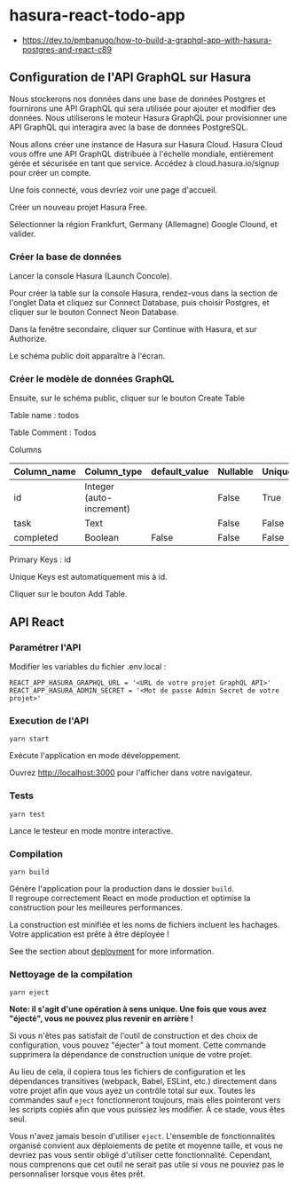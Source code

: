 # hasura-react-todo-app
* https://dev.to/pmbanugo/how-to-build-a-graphql-app-with-hasura-postgres-and-react-c89

## Configuration de l'API GraphQL sur Hasura
Nous stockerons nos données dans une base de données Postgres et fournirons une API GraphQL qui sera utilisée pour ajouter et modifier des données. Nous utiliserons le moteur Hasura GraphQL pour provisionner une API GraphQL qui interagira avec la base de données PostgreSQL.

Nous allons créer une instance de Hasura sur Hasura Cloud. Hasura Cloud vous offre une API GraphQL distribuée à l'échelle mondiale, entièrement gérée et sécurisée en tant que service. Accédez à cloud.hasura.io/signup pour créer un compte.

Une fois connecté, vous devriez voir une page d'accueil.

Créer un nouveau projet Hasura Free.

Sélectionner la région Frankfurt, Germany (Allemagne) Google Clound, et valider.

### Créer la base de données

Lancer la console Hasura (Launch Concole).

Pour créer la table sur la console Hasura, rendez-vous dans la section de l'onglet Data et cliquez sur Connect Database, puis choisir Postgres, et cliquer sur le bouton Connect Neon Database.

Dans la fenêtre secondaire, cliquer sur Continue with Hasura, et sur Authorize.

Le schéma public doit apparaître à l'écran.

### Créer le modèle de données GraphQL

Ensuite, sur le schéma public, cliquer sur le bouton Create Table

Table name : todos

Table Comment : Todos

Columns

| Column_name | Column_type              | default_value | Nullable | Unique |
| ----------- | ------------------------ | ------------- | -------- | ------ |
| id          | Integer (auto-increment) |               | False    | True   |
| task        | Text                     |               | False    | False  |
| completed   | Boolean                  | False         | False    | False  |

Primary Keys :  id

Unique Keys est automatiquement mis à id.

Cliquer sur le bouton Add Table.

## API React
### Paramétrer l'API
Modifier les variables du fichier .env.local :
```
REACT_APP_HASURA_GRAPHQL_URL = '<URL de votre projet GraphQL API>'
REACT_APP_HASURA_ADMIN_SECRET = '<Mot de passe Admin Secret de votre projet>'
```

### Execution de l'API
`yarn start`

Exécute l'application en mode développement.

Ouvrez [http://localhost:3000](http://localhost:3000) pour l'afficher dans votre navigateur.

### Tests
`yarn test`

Lance le testeur en mode montre interactive.

### Compilation
`yarn build`

Génère l'application pour la production dans le dossier `build`.\
Il regroupe correctement React en mode production et optimise la construction pour les meilleures performances.

La construction est minifiée et les noms de fichiers incluent les hachages.\
Votre application est prête à être déployée !

See the section about [deployment](https://facebook.github.io/create-react-app/docs/deployment) for more information.

### Nettoyage de la compilation
`yarn eject`

**Note: il s'agit d'une opération à sens unique. Une fois que vous avez "éjecté", vous ne pouvez plus revenir en arrière !**

Si vous n'êtes pas satisfait de l'outil de construction et des choix de configuration, vous pouvez "éjecter" à tout moment. Cette commande supprimera la dépendance de construction unique de votre projet.

Au lieu de cela, il copiera tous les fichiers de configuration et les dépendances transitives (webpack, Babel, ESLint, etc.) directement dans votre projet afin que vous ayez un contrôle total sur eux. Toutes les commandes sauf `eject` fonctionneront toujours, mais elles pointeront vers les scripts copiés afin que vous puissiez les modifier. À ce stade, vous êtes seul.

Vous n'avez jamais besoin d'utiliser `eject`. L'ensemble de fonctionnalités organisé convient aux déploiements de petite et moyenne taille, et vous ne devriez pas vous sentir obligé d'utiliser cette fonctionnalité. Cependant, nous comprenons que cet outil ne serait pas utile si vous ne pouviez pas le personnaliser lorsque vous êtes prêt.
